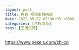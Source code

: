 ```yaml
---
layout: post
title: 免费 视频素材网站
date: 2022-05-02 05:30:00 +0800
categories: [艺搜资源]
tags: [艺搜资源]
---
```



https://www.pexels.com/zh-cn